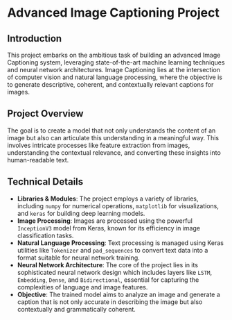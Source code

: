 # Advanced Image Captioning Project

## Introduction
This project embarks on the ambitious task of building an advanced Image Captioning system, leveraging state-of-the-art machine learning techniques and neural network architectures. Image Captioning lies at the intersection of computer vision and natural language processing, where the objective is to generate descriptive, coherent, and contextually relevant captions for images.

## Project Overview
The goal is to create a model that not only understands the content of an image but also can articulate this understanding in a meaningful way. This involves intricate processes like feature extraction from images, understanding the contextual relevance, and converting these insights into human-readable text.

## Technical Details
- **Libraries & Modules**: The project employs a variety of libraries, including `numpy` for numerical operations, `matplotlib` for visualizations, and `keras` for building deep learning models.
- **Image Processing**: Images are processed using the powerful `InceptionV3` model from Keras, known for its efficiency in image classification tasks.
- **Natural Language Processing**: Text processing is managed using Keras utilities like `Tokenizer` and `pad_sequences` to convert text data into a format suitable for neural network training.
- **Neural Network Architecture**: The core of the project lies in its sophisticated neural network design which includes layers like `LSTM`, `Embedding`, `Dense`, and `Bidirectional`, essential for capturing the complexities of language and image features.
- **Objective**: The trained model aims to analyze an image and generate a caption that is not only accurate in describing the image but also contextually and grammatically coherent.

